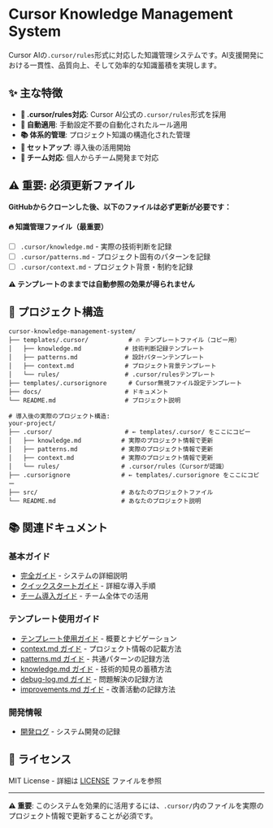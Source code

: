 # Cursor Knowledge Management System

Cursor AIの`.cursor/rules`形式に対応した知識管理システムです。AI支援開発における一貫性、品質向上、そして効率的な知識蓄積を実現します。

## ✨ 主な特徴

- **🎯 .cursor/rules対応**: Cursor AI公式の`.cursor/rules`形式を採用
- **🔄 自動適用**: 手動設定不要の自動化されたルール適用
- **📚 体系的管理**: プロジェクト知識の構造化された管理
- **🚀 セットアップ**: 導入後の活用開始
- **👥 チーム対応**: 個人からチーム開発まで対応

## ⚠️ 重要: 必須更新ファイル

**GitHubからクローンした後、以下のファイルは必ず更新が必要です：**

#### 🔥 **知識管理ファイル（最重要）**
- [ ] `.cursor/knowledge.md` - 実際の技術判断を記録
- [ ] `.cursor/patterns.md` - プロジェクト固有のパターンを記録
- [ ] `.cursor/context.md` - プロジェクト背景・制約を記録

**⚠️ テンプレートのままでは自動参照の効果が得られません**

## 📁 プロジェクト構造

```
cursor-knowledge-management-system/
├── templates/.cursor/           # 🔥 テンプレートファイル（コピー用）
│   ├── knowledge.md            # 技術判断記録テンプレート
│   ├── patterns.md             # 設計パターンテンプレート
│   ├── context.md              # プロジェクト背景テンプレート
│   └── rules/                  # .cursor/rulesテンプレート
├── templates/.cursorignore      # Cursor無視ファイル設定テンプレート
├── docs/                       # ドキュメント
└── README.md                   # プロジェクト説明

# 導入後の実際のプロジェクト構造:
your-project/
├── .cursor/                    # ← templates/.cursor/ をここにコピー
│   ├── knowledge.md           # 実際のプロジェクト情報で更新
│   ├── patterns.md            # 実際のプロジェクト情報で更新
│   ├── context.md             # 実際のプロジェクト情報で更新
│   └── rules/                 # .cursor/rules（Cursorが認識）
├── .cursorignore              # ← templates/.cursorignore をここにコピー
├── src/                       # あなたのプロジェクトファイル
└── README.md                  # あなたのプロジェクト説明
```

## 📚 関連ドキュメント

### 基本ガイド
- [完全ガイド](docs/cursor-knowledge-management-system.md) - システムの詳細説明
- [クイックスタートガイド](docs/quick-start.md) - 詳細な導入手順
- [チーム導入ガイド](docs/team-implementation-guide.md) - チーム全体での活用

### テンプレート使用ガイド
- [テンプレート使用ガイド](docs/template-usage-guide.md) - 概要とナビゲーション
- [context.md ガイド](docs/template-context-guide.md) - プロジェクト情報の記載方法
- [patterns.md ガイド](docs/template-patterns-guide.md) - 共通パターンの記録方法
- [knowledge.md ガイド](docs/template-knowledge-guide.md) - 技術的知見の蓄積方法
- [debug-log.md ガイド](docs/template-debug-log-guide.md) - 問題解決の記録方法
- [improvements.md ガイド](docs/template-improvements-guide.md) - 改善活動の記録方法

### 開発情報
- [開発ログ](docs/development-log.md) - システム開発の記録

## 📄 ライセンス

MIT License - 詳細は [LICENSE](LICENSE) ファイルを参照

---

**⚠️ 重要**: このシステムを効果的に活用するには、`.cursor/`内のファイルを実際のプロジェクト情報で更新することが必須です。